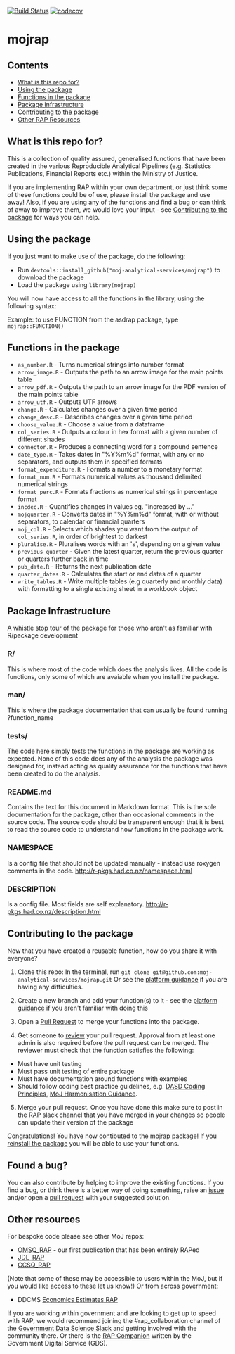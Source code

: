 [![Build Status](https://travis-ci.org/moj-analytical-services/mojrap.svg?branch=master)](https://travis-ci.org/moj-analytical-services/mojrap)
[![codecov](https://codecov.io/gh/moj-analytical-services/mojrap/branch/master/graph/badge.svg?token=nfotff9dv0)](https://codecov.io/gh/moj-analytical-services/mojrap)

# mojrap


## Contents
* [What is this repo for?](#what-is-this-repo-for)
* [Using the package](#using-the-package)
* [Functions in the package](#functions-in-the-package)
* [Package infrastructure](#package-infrastructure)
* [Contributing to the package](#contributing-to-the-package)
* [Other RAP Resources](#other-resources)

## What is this repo for?

This is a collection of quality assured, generalised functions that have been created in the various Reproducible Analytical Pipelines (e.g. Statistics Publications, Financial Reports etc.) within the Ministry of Justice. 

If you are implementing RAP within your own department, or just think some of these functions could be of use, please install the package and use away! Also, if you are using any of the functions and find a bug or can think of away to improve them, we would love your input - see [Contributing to the package](#contributing-to-the-package) for ways you can help.

## Using the package

If you just want to make use of the package, do the following:

* Run `devtools::install_github("moj-analytical-services/mojrap")` to download the package
* Load the package using `library(mojrap)`

You will now have access to all the functions in the library, using the following syntax:

Example: to use FUNCTION from the asdrap package, type `mojrap::FUNCTION()`

## Functions in the package

* `as_number.R` - Turns numerical strings into number format
* `arrow_image.R` - Outputs the path to an arrow image for the main points table
* `arrow_pdf.R` - Outputs the path to an arrow image for the PDF version of the main points table
* `arrow_utf.R` - Outputs UTF arrows
* `change.R` - Calculates changes over a given time period
* `change_desc.R` - Describes changes over a given time period
* `choose_value.R` - Choose a value from a dataframe
* `col_series.R` - Outputs a colour in hex format with a given number of different shades
* `connector.R` - Produces a connecting word for a compound sentence
* `date_type.R` - Takes dates in "%Y%m%d" format, with any or no separators, and outputs them in specified formats
* `format_expenditure.R` - Formats a number to a monetary format
* `format_num.R` - Formats numerical values as thousand delimited numerical strings
* `format_perc.R` - Formats fractions as numerical strings in percentage format
* `incdec.R` - Quantifies changes in values eg. "increased by ..."
* `mojquarter.R` - Converts dates in "%Y%m%d" format, with or without separators, to calendar or financial quarters
* `moj_col.R` - Selects which shades you want from the output of `col_series.R`, in order of brightest to darkest
* `pluralise.R` - Pluralises words with an 's', depending on a given value
* `previous_quarter` - Given the latest quarter, return the previous quarter or quarters further back in time
* `pub_date.R` - Returns the next publication date
* `quarter_dates.R` - Calculates the start or end dates of a quarter
* `write_tables.R` - Write multiple tables (e.g quarterly and monthly data) with formatting to a single existing sheet in a workbook object

## Package Infrastructure
A whistle stop tour of the package for those who aren't as familiar with R/package development 

### R/
This is where most of the code which does the analysis lives. All the code is functions, only some of which are avaiable when you install the package.

### man/
This is where the package documentation that can usually be found running ?function_name 

### tests/
The code here simply tests the functions in the package are working as expected. None of this code does any of the analysis the package was designed for, instead acting as quality assurance for the functions that have been created to do the analysis.

### README.md
Contains the text for this document in Markdown format. This is the sole documentation for the package, other than occasional comments in the source code. The source code should be transparent enough that it is best to read the source code to understand how functions in the package work.

### NAMESPACE
Is a config file that should not be updated manually - instead use roxygen comments in the code. http://r-pkgs.had.co.nz/namespace.html

### DESCRIPTION
Is a config file. Most fields are self explanatory. http://r-pkgs.had.co.nz/description.html

## Contributing to the package

Now that you have created a reusable function, how do you share it with everyone?

1) Clone this repo:
In the terminal, run `git clone git@github.com:moj-analytical-services/mojrap.git`
Or see the [platform guidance](https://user-guidance.services.alpha.mojanalytics.xyz/github.html#r-studio) if you are having any difficulties.

2) Create a new branch and add your function(s) to it - see the [platform guidance](https://user-guidance.services.alpha.mojanalytics.xyz/github.html#working-on-a-branch) if you aren't familiar with doing this

3) Open a [Pull Request](https://help.github.com/articles/creating-a-pull-request/) to merge your functions into the package. 

4) Get someone to [review](https://help.github.com/articles/about-pull-request-reviews/) your pull request. Approval from at least one admin is also required before the pull request can be merged. The reviewer must check that the function satisfies the following:
* Must have unit testing
* Must pass unit testing of entire package
* Must have documentation around functions with examples
* Should follow coding best practice guidelines, e.g. [DASD Coding Principles](https://moj-analytical-services.github.io/our-coding-standards/), [MoJ Harmonisation Guidance](https://moj-analytical-services.github.io/harmonisation-guidance/). 

5) Merge your pull request. Once you have done this make sure to post in the RAP slack channel that you have merged in your changes so people can update their version of the package

Congratulations! You have now contibuted to the mojrap package! If you [reinstall the package](#using-the-package) you will be able to use your functions.

## Found a bug?

You can also contribute by helping to improve the existing functions. If you find a bug, or think there is a better way of doing something, raise an [issue](https://github.com/moj-analytical-services/mojrap/issues) and/or open a [pull request](https://github.com/moj-analytical-services/mojrap/pulls) with your suggested solution.


## Other resources

For bespoke code please see other MoJ repos:
* [OMSQ_RAP](https://github.com/moj-analytical-services/OMSQ_RAP) - our first publication that has been entirely RAPed
* [JDL_RAP](https://github.com/moj-analytical-services/JDL_RAP)
* [CCSQ_RAP](https://github.com/moj-analytical-services/CCSQ_RAP)

(Note that some of these may be accessible to users within the MoJ, but if you would like access to these let us know!)
Or from across government:
* DDCMS [Economics Estimates RAP](https://github.com/DCMSstats/eesectors)

If you are working within government and are looking to get up to speed with RAP, we would recommend joining the #rap_collaboration channel of the [Government Data Science Slack](https://govdatascience.slack.com/?redir=%2Fhome) and getting involved with the community there. Or there is the [RAP Companion](https://ukgovdatascience.github.io/rap_companion/) written by the Government Digital Service (GDS).

